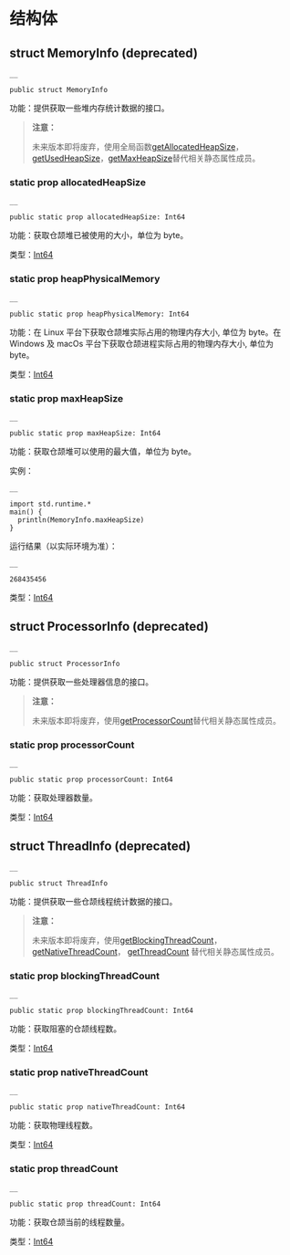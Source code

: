 
# 结构体

## struct MemoryInfo \(deprecated\)
    
    __
    
    public struct MemoryInfo
    
功能：提供获取一些堆内存统计数据的接口。

> **注意：**
> 
> 未来版本即将废弃，使用全局函数[getAllocatedHeapSize](https://docs.cangjie-lang.cn/docs/1.0.1/libs/std/runtime/runtime_package_api/runtime_package_funcs.html#func-getallocatedheapsize)，[getUsedHeapSize](https://docs.cangjie-lang.cn/docs/1.0.1/libs/std/runtime/runtime_package_api/runtime_package_funcs.html#func-getusedheapsize)，[getMaxHeapSize](https://docs.cangjie-lang.cn/docs/1.0.1/libs/std/runtime/runtime_package_api/runtime_package_funcs.html#func-getmaxheapsize)替代相关静态属性成员。

### static prop allocatedHeapSize
    
    __
    
    public static prop allocatedHeapSize: Int64
    
功能：获取仓颉堆已被使用的大小，单位为 byte。

类型：[Int64](https://docs.cangjie-lang.cn/docs/1.0.1/libs/std/core/core_package_api/core_package_intrinsics.html#int64)

### static prop heapPhysicalMemory
    
    __
    
    public static prop heapPhysicalMemory: Int64
    
功能：在 Linux 平台下获取仓颉堆实际占用的物理内存大小, 单位为 byte。在 Windows 及 macOs 平台下获取仓颉进程实际占用的物理内存大小, 单位为 byte。

类型：[Int64](https://docs.cangjie-lang.cn/docs/1.0.1/libs/std/core/core_package_api/core_package_intrinsics.html#int64)

### static prop maxHeapSize
    
    __
    
    public static prop maxHeapSize: Int64
    
功能：获取仓颉堆可以使用的最大值，单位为 byte。

实例：
    
    __
    
    import std.runtime.*
    main() {
      println(MemoryInfo.maxHeapSize)
    }
    
运行结果（以实际环境为准）：
    
    __
    
    268435456

类型：[Int64](https://docs.cangjie-lang.cn/docs/1.0.1/libs/std/core/core_package_api/core_package_intrinsics.html#int64)

## struct ProcessorInfo \(deprecated\)
    
    __
    
    public struct ProcessorInfo
    
功能：提供获取一些处理器信息的接口。

> **注意：**
> 
> 未来版本即将废弃，使用[getProcessorCount](https://docs.cangjie-lang.cn/docs/1.0.1/libs/std/runtime/runtime_package_api/runtime_package_funcs.html#func-getprocessorcount)替代相关静态属性成员。

### static prop processorCount
    
    __
    
    public static prop processorCount: Int64
    
功能：获取处理器数量。

类型：[Int64](https://docs.cangjie-lang.cn/docs/1.0.1/libs/std/core/core_package_api/core_package_intrinsics.html#int64)

## struct ThreadInfo \(deprecated\)
    
    __
    
    public struct ThreadInfo
    
功能：提供获取一些仓颉线程统计数据的接口。

> **注意：**
> 
> 未来版本即将废弃，使用[getBlockingThreadCount](https://docs.cangjie-lang.cn/docs/1.0.1/libs/std/runtime/runtime_package_api/runtime_package_funcs.html#func-getblockingthreadcount)，[getNativeThreadCount](https://docs.cangjie-lang.cn/docs/1.0.1/libs/std/runtime/runtime_package_api/runtime_package_funcs.html#func-getnativethreadcount)， [getThreadCount](https://docs.cangjie-lang.cn/docs/1.0.1/libs/std/runtime/runtime_package_api/runtime_package_funcs.html#func-getthreadcount) 替代相关静态属性成员。

### static prop blockingThreadCount
    
    __
    
    public static prop blockingThreadCount: Int64
    
功能：获取阻塞的仓颉线程数。

类型：[Int64](https://docs.cangjie-lang.cn/docs/1.0.1/libs/std/core/core_package_api/core_package_intrinsics.html#int64)

### static prop nativeThreadCount
    
    __
    
    public static prop nativeThreadCount: Int64
    
功能：获取物理线程数。

类型：[Int64](https://docs.cangjie-lang.cn/docs/1.0.1/libs/std/core/core_package_api/core_package_intrinsics.html#int64)

### static prop threadCount
    
    __
    
    public static prop threadCount: Int64
    
功能：获取仓颉当前的线程数量。

类型：[Int64](https://docs.cangjie-lang.cn/docs/1.0.1/libs/std/core/core_package_api/core_package_intrinsics.html#int64)